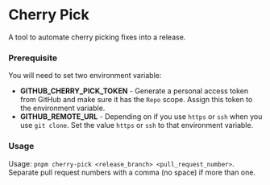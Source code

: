 # Cherry Pick

A tool to automate cherry picking fixes into a release.

### Prerequisite

You will need to set two environment variable:
* **GITHUB_CHERRY_PICK_TOKEN** - Generate a personal access token from GitHub and make sure it has the `Repo` scope. Assign this token to the environment variable.
* **GITHUB_REMOTE_URL** - Depending on if you use `https` or `ssh` when you use `git clone`. Set the value `https` or `ssh` to that environment variable.

### Usage

Usage: `pnpm cherry-pick <release_branch> <pull_request_number>`. Separate pull request numbers with a comma (no space) if more than one.
